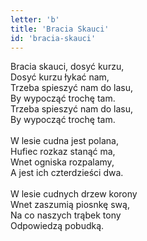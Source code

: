 ```yaml
---
letter: 'b'
title: 'Bracia Skauci'
id: 'bracia-skauci'
---
```


Bracia skauci, dosyć kurzu,<br/>
Dosyć kurzu łykać nam,<br/>
Trzeba spieszyć nam do lasu,<br/>
By wypocząć trochę tam.<br/>
Trzeba spieszyć nam do lasu,<br/>
By wypocząć trochę tam.<br/>
<br/>
W lesie cudna jest polana,<br/>
Hufiec rozkaz stanąć ma,<br/>
Wnet ogniska rozpalamy,<br/>
A jest ich czterdzieści dwa.<br/>
<br/>
W lesie cudnych drzew korony<br/>
Wnet zaszumią piosnkę swą,<br/>
Na co naszych trąbek tony<br/>
Odpowiedzą pobudką.